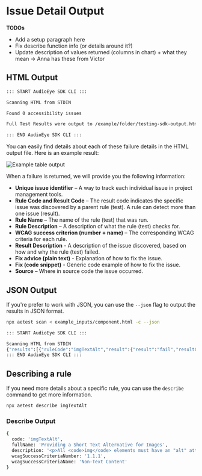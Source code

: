 # Issue Detail Output

**TODOs**
- Add a setup paragraph here
- Fix describe function info (or details around it?)
- Update description of values returned (columns in chart) + what they mean -> Anna has these from Victor

## HTML Output

```bash
::: START AudioEye SDK CLI :::

Scanning HTML from STDIN

Found 0 accessibility issues

Full Test Results were output to /example/folder/testing-sdk-output.html

::: END AudioEye SDK CLI :::
```
You can easily find details about each of these failure details in the HTML output file. Here is an example result:

![Example table output](/html-output-table.png)

When a failure is returned, we will provide you the following information:

- **Unique issue identifier** – A way to track each individual issue in project management tools.
- **Rule Code and Result Code** – The result code indicates the specific issue was discovered by a parent rule (test). A rule can detect more than one issue (result). 
- **Rule Name** – The name of the rule (test) that was run.
- **Rule Description** – A description of what the rule (test) checks for.
- **WCAG success criterion (number + name)** – The corresponding WCAG criteria for each rule. 
- **Result Description** - A description of the issue discovered, based on how and why the rule (test) failed.
- **Fix advice (plain text)** - Explanation of how to fix the issue.
- **Fix (code snippet)** - Generic code example of how to fix the issue.
- **Source** – Where in source code the issue occurred.



## JSON Output

If you're prefer to work with JSON, you can use the `--json` flag to output the results in JSON format.

```bash
npx aetest scan < example_inputs/component.html -c --json
```

```bash
::: START AudioEye SDK CLI :::

Scanning HTML from STDIN
{"results":[{"ruleCode":"imgTextAlt","result":{"result":"fail","resultCode":"imgTextAltNotFound"},"ruleResultData":{"title":"Image isn't labelled or marked as decorative","description":"Every image needs to inform assistive tools how to handle it. If it's a meaningful image, it needs to have a text description. If it's decorative or not informative, it needs to be marked so assistive tools can skip over it. If an image doesn't have either, it's not clear what the image is for or how to handle it. Assistive tools may skip over the image or give it a generic label that people won't understand.","sourceFixGuidance":"If the image is meaningful, add a descriptive label to the linked image. The label should describe the purpose of the image and any important visual details.\n\nFor images using the `<img>` element, use the `alt` attribute:\n\n```\n<a href=\"contact.html\">\n  <img src=\"contact.png\" alt=\"Contact us\">\n</a>\n```\nFor images using the `<svg>` element, use the `aria-label` attribute:\n\n```\n<a href=\"contact.html\">\n  <svg aria-label=\"Contact us\">…</svg>\n</a>\n```\n\nIf the image is not informative or redundant with adjacent text, mark the image as decorative.\n\nFor images using the `<img>` element, use `alt=\"\"`:\n\n```\n<a href=\"contact.html\">\n  <img src=\"contact.png\" alt=\"\">\n  Contact us\n</a>\n```\nFor images using the `<svg>` element, use `aria-hidden=\"true\"`:\n\n```\n<a href=\"contact.html\">\n  <svg aria-hidden=\"true\">…</svg>\n  Contact us\n</a>\n```","classification":"FAILED_HIGH_RISK","userImpactScore":3,"toolCoverage":false,"fixAtSource":false,"primaryBeneficiary":"Visual","secondaryBeneficiary":"Cognitive"},"source":"<img src=\"../assets/velvet.jpg\">"},{"ruleCode":"imgTextAlt","result":{"result":"fail","resultCode":"imgTextAltNotFound"},"ruleResultData":{"title":"Image isn't labelled or marked as decorative","description":"Every image needs to inform assistive tools how to handle it. If it's a meaningful image, it needs to have a text description. If it's decorative or not informative, it needs to be marked so assistive tools can skip over it. If an image doesn't have either, it's not clear what the image is for or how to handle it. Assistive tools may skip over the image or give it a generic label that people won't understand.","sourceFixGuidance":"If the image is meaningful, add a descriptive label to the linked image. The label should describe the purpose of the image and any important visual details.\n\nFor images using the `<img>` element, use the `alt` attribute:\n\n```\n<a href=\"contact.html\">\n  <img src=\"contact.png\" alt=\"Contact us\">\n</a>\n```\nFor images using the `<svg>` element, use the `aria-label` attribute:\n\n```\n<a href=\"contact.html\">\n  <svg aria-label=\"Contact us\">…</svg>\n</a>\n```\n\nIf the image is not informative or redundant with adjacent text, mark the image as decorative.\n\nFor images using the `<img>` element, use `alt=\"\"`:\n\n```\n<a href=\"contact.html\">\n  <img src=\"contact.png\" alt=\"\">\n  Contact us\n</a>\n```\nFor images using the `<svg>` element, use `aria-hidden=\"true\"`:\n\n```\n<a href=\"contact.html\">\n  <svg aria-hidden=\"true\">…</svg>\n  Contact us\n</a>\n```","classification":"FAILED_HIGH_RISK","userImpactScore":3,"toolCoverage":false,"fixAtSource":false,"primaryBeneficiary":"Visual","secondaryBeneficiary":"Cognitive"},"source":"<img src=\"../assets/stitching.jpg\">"},{"ruleCode":"imgTextAlt","result":{"result":"fail","resultCode":"imgTextAltNotFound"},"ruleResultData":{"title":"Image isn't labelled or marked as decorative","description":"Every image needs to inform assistive tools how to handle it. If it's a meaningful image, it needs to have a text description. If it's decorative or not informative, it needs to be marked so assistive tools can skip over it. If an image doesn't have either, it's not clear what the image is for or how to handle it. Assistive tools may skip over the image or give it a generic label that people won't understand.","sourceFixGuidance":"If the image is meaningful, add a descriptive label to the linked image. The label should describe the purpose of the image and any important visual details.\n\nFor images using the `<img>` element, use the `alt` attribute:\n\n```\n<a href=\"contact.html\">\n  <img src=\"contact.png\" alt=\"Contact us\">\n</a>\n```\nFor images using the `<svg>` element, use the `aria-label` attribute:\n\n```\n<a href=\"contact.html\">\n  <svg aria-label=\"Contact us\">…</svg>\n</a>\n```\n\nIf the image is not informative or redundant with adjacent text, mark the image as decorative.\n\nFor images using the `<img>` element, use `alt=\"\"`:\n\n```\n<a href=\"contact.html\">\n  <img src=\"contact.png\" alt=\"\">\n  Contact us\n</a>\n```\nFor images using the `<svg>` element, use `aria-hidden=\"true\"`:\n\n```\n<a href=\"contact.html\">\n  <svg aria-hidden=\"true\">…</svg>\n  Contact us\n</a>\n```","classification":"FAILED_HIGH_RISK","userImpactScore":3,"toolCoverage":false,"fixAtSource":false,"primaryBeneficiary":"Visual","secondaryBeneficiary":"Cognitive"},"source":"<img src=\"../assets/storage.jpg\">"}]}
::: END AudioEye SDK CLI :::
```


## Describing a rule
If you need more details about a specific rule, you can use the `describe` command to get more information.

```bash
npx aetest describe imgTextAlt
```

### Describe Output

```bash
{
  code: 'imgTextAlt',
  fullName: 'Providing a Short Text Alternative for Images',
  description: '<p>All <code>img</code> elements must have an "alt" attribute to identify and describe visual information conveyed. Decorative or non-informational images may have an empty "alt" so that Screen Readers can skip or ignore them, but the attribute must still be present.</p><h4>Sample Code</h4><pre>&lt;img src="picture.jpg" alt="A meaningful alt tag for this image."&gt;</pre>',
  wcagSuccessCriteriaNumber: '1.1.1',
  wcagSuccessCriteriaName: 'Non-Text Content'
}
```
